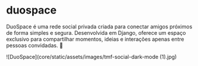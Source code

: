 # duospace
 DuoSpace é uma rede social privada criada para conectar amigos próximos de forma simples e segura. Desenvolvida em Django, oferece um espaço exclusivo para compartilhar momentos, ideias e interações apenas entre pessoas convidadas. 🚀

![DuoSpace](core/static/assets/images/tmf-social-dark-mode (1).jpg)
